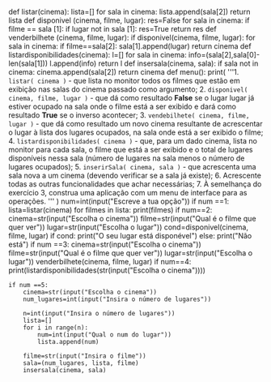 def listar(cinema):
    lista=[]
    for sala in cinema:
        lista.append(sala[2])
    return lista
def disponivel (cinema, filme, lugar):
    res=False
    for sala in cinema:
        if filme == sala [1]:
            if lugar not in sala [1]:
                res=True
    return res
def venderbilhete (cinema, filme, lugar):
     if disponivel(cinema, filme, lugar):
        for sala in cinema:
            if filme==sala[2]:
                sala[1].append(lugar)
     return cinema
def listardisponibilidades(cinema):
    l=[]
    for sala in cinema:
        info=(sala[2],sala[0]-len(sala[1]))
        l.append(info)
    return l
def insersala(cinema, sala):
    if sala not in cinema:
        cinema.append(sala[2])
    return cinema
def menu():
    print(
        '''1. `listar( cinema )` - que lista no monitor todos os filmes que estão em exibição nas salas do cinema passado como argumento;
        2. `disponivel( cinema, filme, lugar )` - que dá como resultado **False** se o lugar lugar já estiver ocupado na sala onde o filme está a ser exibido e dará como resultado **True** se o inverso acontecer;
        3. `vendebilhete( cinema, filme, lugar )` - que dá como resultado um novo cinema resultante de acrescentar o lugar à lista dos lugares ocupados, na sala onde está a ser exibido o filme;
        4. `listardisponibilidades( cinema )` - que, para um dado cinema, lista no monitor para cada sala, o filme que está a ser exibido e o total de lugares disponíveis nessa sala (número de lugares na sala menos o número de lugares ocupados);
        5. `inserirSala( cinema, sala )` - que acrescenta uma sala nova a um cinema (devendo verificar se a sala já existe);
        6. Acrescente todas as outras funcionalidades que achar necessárias;
        7. À semelhança do exercício 3, construa uma aplicação com um menu de interface para as operações.
        '''
    )
    num=int(input("Escreve a tua opção"))
    if num ==1:
        lista=listar(cinema)
        for filmes in lista:
         print(filmes)
    if num==2:
        cinema=str(input("Escolha o cinema"))
        filme=str(input("Qual é o filme que quer ver"))
        lugar=str(input("Escolha o lugar"))
        cond=disponivel(cinema, filme, lugar)
        if cond:
            print("O seu lugar está disponével")
        else:
            print("Não está")
    if num ==3:
        cinema=str(input("Escolha o cinema"))
        filme=str(input("Qual é o filme que quer ver"))
        lugar=str(input("Escolha o lugar"))
        venderbilhete(cinema, filme, lugar)
    if num==4:
        print(listardisponibilidades(str(input("Escolha o cinema"))))

    if num ==5:
        cinema=str(input("Escolha o cinema"))
        num_lugares=int(input("Insira o número de lugares"))

        n=int(input("Insira o número de lugares"))
        lista=[]
        for i in range(n):
            num=int(input("Qual o num do lugar"))
            lista.append(num)

        filme=str(input("Insira o filme"))
        sala=(num_lugares, lista, filme)
        insersala(cinema, sala)
